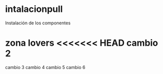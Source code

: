 # intalacionpull
Instalación de los componentes

zona lovers
<<<<<<< HEAD
cambio 2
=======
cambio 3
cambio 4
cambio 5
cambio 6